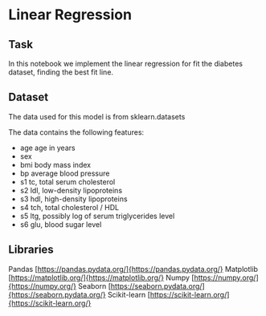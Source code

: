 # Linear Regression

## Task
In this notebook we implement the linear regression for fit the diabetes dataset, finding the best fit line. 
## Dataset
The data used for this model is from sklearn.datasets

The data contains the following features:
- age     age in years
- sex
- bmi     body mass index
- bp      average blood pressure
- s1      tc, total serum cholesterol
- s2      ldl, low-density lipoproteins
- s3      hdl, high-density lipoproteins
- s4      tch, total cholesterol / HDL
- s5      ltg, possibly log of serum triglycerides level
- s6      glu, blood sugar level

## Libraries
Pandas [https://pandas.pydata.org/]{https://pandas.pydata.org/}
Matplotlib [https://matplotlib.org/]{https://matplotlib.org/}
Numpy [https://numpy.org/]{https://numpy.org/}
Seaborn [https://seaborn.pydata.org/]{https://seaborn.pydata.org/}
Scikit-learn [https://scikit-learn.org/]{https://scikit-learn.org/}